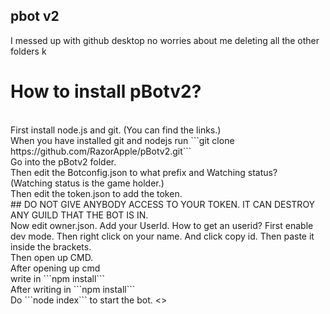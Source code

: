 ## pbot v2
I messed up with github desktop no worries about me deleting all the other folders k
<br>
# How to install pBotv2?
<br>
First install node.js and git.  (You can find the links.)
<br>
When you have installed git and nodejs run ```git clone https://github.com/RazorApple/pBotv2.git```
<br>
Go into the pBotv2 folder.
<br>
Then edit the Botconfig.json to what prefix and Watching status? 
<br>
(Watching status is the game holder.)
<br>
Then edit the token.json to add the token.
<br>
## DO NOT GIVE ANYBODY ACCESS TO YOUR TOKEN. IT CAN DESTROY ANY GUILD THAT THE BOT IS IN.
<br>
Now edit owner.json. Add your UserId. How to get an userid? First enable dev mode. Then right click on your name. And click copy id. Then paste it inside the brackets.
<br>
Then open up CMD.
<br>
After opening up cmd 
<br>
write in ```npm install```
<br>
After writing in ```npm install```
<br>
Do ```node index``` to start the bot.
<>